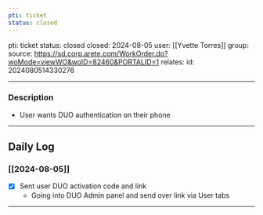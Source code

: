 ```yaml
---
pti: ticket
status: closed
---
```

pti: ticket
status: closed
closed: 2024-08-05
user: [[Yvette Torres]]
group: 
source: https://sd.corp.arete.com/WorkOrder.do?woMode=viewWO&woID=82460&PORTALID=1
relates: 
id: 2024080514330276

---
### Description
- User wants DUO authentication on their phone
---
## Daily Log
### [[2024-08-05]]
- [x] Sent user DUO activation code and link
	- Going into DUO Admin panel and send over link via User tabs
---



